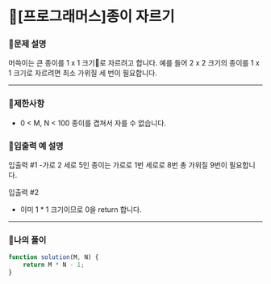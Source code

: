 # 🦄[프로그래머스]종이 자르기

### 🧡문제 설명
머쓱이는 큰 종이를 1 x 1 크기로 자르려고 합니다. 예를 들어 2 x 2 크기의 종이를 1 x 1 크기로 자르려면 최소 가위질 세 번이 필요합니다.
***
### 💛제한사항
- 0 < M, N < 100
종이를 겹쳐서 자를 수 없습니다.
### 💙입출력 예 설명
입출력 #1
-가로 2 세로 5인 종이는 가로로 1번 세로로 8번 총 가위질 9번이 필요합니다.

입출력 #2
- 이미 1 * 1 크기이므로 0을 return 합니다.
***
### 💜나의 풀이
```javascript
function solution(M, N) {
    return M * N - 1;
}
```